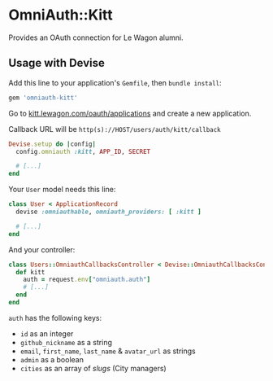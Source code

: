 # OmniAuth::Kitt

Provides an OAuth connection for Le Wagon alumni.

## Usage with Devise

Add this line to your application's `Gemfile`, then `bundle install`:

```ruby
gem 'omniauth-kitt'
```

Go to [kitt.lewagon.com/oauth/applications](https://kitt.lewagon.com/oauth/applications) and create a new application.

Callback URL will be `http(s)://HOST/users/auth/kitt/callback`

```ruby
Devise.setup do |config|
  config.omniauth :kitt, APP_ID, SECRET

  # [...]
end
```

Your `User` model needs this line:

```ruby
class User < ApplicationRecord
  devise :omniauthable, omniauth_providers: [ :kitt ]

  # [...]
end
```

And your controller:

```ruby
class Users::OmniauthCallbacksController < Devise::OmniauthCallbacksController
  def kitt
    auth = request.env["omniauth.auth"]
    # [...]
  end
end
```

`auth` has the following keys:

- `id` as an integer
- `github_nickname` as a string
- `email`, `first_name`, `last_name` & `avatar_url` as strings
- `admin` as a boolean
- `cities` as an array of _slugs_ (City managers)
